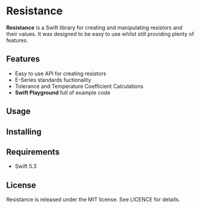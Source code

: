 # Resistance

**Resistance** is a Swift library for creating and manipulating resistors and their values. It was designed to be easy to use whilst still providing plenty of features.

## Features
* Easy to use API for creating resistors
* E-Series standards fuctionality
* Tolerance and Temperature Coefficient Calculations
* **Swift Playground** full of example code

## Usage

## Installing


## Requirements
* Swift 5.3

## License
Resistance is released under the MIT license. See LICENCE for details.
